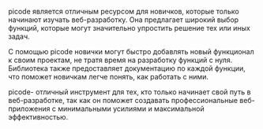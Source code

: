 picode является отличным ресурсом для новичков, которые только начинают изучать веб-разработку. Она предлагает широкий выбор функций, которые могут значительно упростить решение тех или иных задач.

С помощью picode новички могут быстро добавлять новый функционал к своим проектам, не тратя время на разработку функций с нуля. Библиотека также предоставляет документацию по каждой функции, что поможет новичкам легче понять, как работать с ними.

picode- отличный инструмент для тех, кто только начинает свой путь в веб-разработке, так как он поможет создавать профессиональные веб-приложения с минимальными усилиями и максимальной эффективностью.
